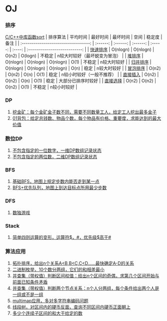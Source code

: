 # OJ

### 排序
[C/C++中库函数sort](src/sort/sort.md)
|               排序算法               | 平均时间 | 最好时间 | 最坏时间 |  空间   | 稳定度 |             备注              |
| :----------------------------------: | :------: | :------: | :------: | :-----: | :----: | :---------------------------: |
|   [快速排序](src/sort/quickSort.c)   | O(nlogn) | O(nlogn) |  O(n2)   | O(logn) | 不稳定 | n较大时较好（最坏蜕变为冒泡） |
|    [堆排序](src/sort/heapSort.c)     | O(nlogn) | O(nlogn) | O(nlogn) |  O(1)   | 不稳定 |          n较大时较好          |
|   [归并排序](src/sort/mergeSort.c)   | O(nlogn) | O(nlogn) | O(nlogn) |  O(n)   |  稳定  |          n较大时较好          |
|  [冒泡排序](src/sort/bubbleSort.c)   |  O(n2)   |  O(n2)   |   O(n)   |  O(1)   |  稳定  |   n较小时较好（一般不推荐）   |
| [直接插入](src/sort/InsertionSort.c) |  O(n2)   |  O(n2)   |   O(n)   |  O(1)   |  稳定  |      大部分已排序时较好       |
| [直接选择](src/sort/selectionSort.c) |  O(n2)   |  O(n2)   |  O(n2)   |  O(1)   | 不稳定 |          n较小时较好          |

### DP
1. [挖金矿：每个金矿金子数不同，需要不同数量工人，给定工人挖出最多金子](src/DP/maxGold.c)
2. [01背包：给定总钱数、物品个数，每个物品有价格、重要度，求能达到的最大价值](src/DP/maxValue.cpp)

### 数位DP
1. [不包含指定的一位数字，一维DP数组记录状态](src/DigitDp/simple1D.c)
2. [不包含指定的两位数，二维DP数组记录状态](src/DigitDp/continuousNum2D.cpp)

### BFS
1. [基础BFS，地图上规定步数内能否走到某一点](src/BFS/simpleBFS.cpp)
2. [BFS+优先队列，地图上到达目标点所用最少步数](src/BFS/BFS_PriorityQueue.cpp)

### DFS
1. [数独游戏](src/DFS/sudoku.cpp)

### Stack
1. [简单四则运算的变形，运算符$，#，优先级$高于#](src/stack/simpleArithmetic.c)

### 算法应用
1. [拓扑排序，给出n个关系A<B,B<C,C<D……最快确定A-D的关系](src/Algorithm/topologySort.cpp)
2. [二进制枚举，10个数分两组，它们的和相差最小](src/Algorithm/binaryEnumeration.c)
3. [并查集（带权值）判断区间权值：给出n个区间的奇偶，求第几个区间开始与前面已知条件矛盾](src/Algorithm/unionFind.cpp)
4. [并查集（带权值）判断两个节点关系：n个人分两组，每个条件给出两个人是一组或不是一组](src/Algorithm/unionFind2.cpp)
5. [multimap应用，多对多字符串编码问题](src/Algorithm/decode.cpp)
6. [线段树，对区间内的硬币反面，查询不同区间内硬币正面朝上](src/Algorithm/segementTree.cpp)
7. [多少个连续子区间的和大于给定的数](src/Algorithm/continuousSumNum.cpp)